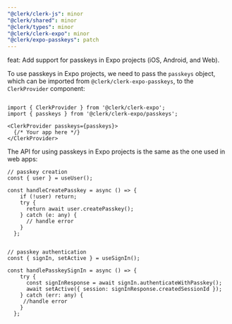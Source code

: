 ```yaml
---
"@clerk/clerk-js": minor
"@clerk/shared": minor
"@clerk/types": minor
"@clerk/clerk-expo": minor
"@clerk/expo-passkeys": patch
---
```


feat: Add support for passkeys in Expo projects (iOS, Android, and Web).

To use passkeys in Expo projects, we need to pass the `passkeys` object, which can be imported from `@clerk/clerk-expo-passkeys`, to the `ClerkProvider` component:

```tsx

import { ClerkProvider } from '@clerk/clerk-expo';
import { passkeys } from '@clerk/clerk-expo/passkeys';

<ClerkProvider passkeys={passkeys}>
  {/* Your app here */}
</ClerkProvider>
```

The API for using passkeys in Expo projects is the same as the one used in web apps:

```tsx
// passkey creation
const { user } = useUser();

const handleCreatePasskey = async () => {
    if (!user) return;
    try {
      return await user.createPasskey();
    } catch (e: any) {
      // handle error
    }
  };


// passkey authentication
const { signIn, setActive } = useSignIn();

const handlePasskeySignIn = async () => {
    try {
      const signInResponse = await signIn.authenticateWithPasskey();
      await setActive({ session: signInResponse.createdSessionId });
    } catch (err: any) {
     //handle error
    }
  };
```
